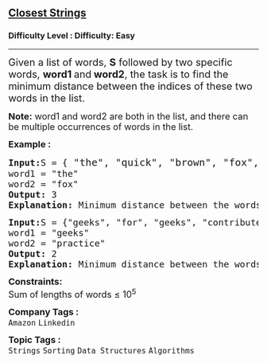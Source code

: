<h2><a href="https://www.geeksforgeeks.org/problems/closest-strings0611/1?page=1&status=unsolved&sortBy=submissions">Closest Strings</a></h2><h3>Difficulty Level : Difficulty: Easy</h3><hr><div class="problems_problem_content__Xm_eO"><p><span style="font-size: 20px;">Given a list of words, <strong>S</strong> followed by two specific words, <strong>word1 </strong>and<strong> word2</strong>, the task is to find the minimum distance between the indices of these two words in the list.</span></p>
<p><strong style="font-size: 18px;">Note:</strong><span style="font-size: 18px;">&nbsp;word1 and word2 are both in the list, and there can be multiple occurrences of words in the list.</span></p>
<p><span style="font-size: 18px;"><strong>Example :</strong></span></p>
<pre><span style="font-size: 18px;"><strong>Input:</strong>S = {</span><span style="font-size: 20px;"> "the", "quick", "brown", "fox", "quick"</span><span style="font-size: 18px;">}
word1 = "the"
word2 = "fox"
<strong>Output:</strong> 3
<strong>Explanation: </strong>Minimum distance between the words "the" and "fox" is 3</span>
</pre>
<pre><span style="font-size: 18px;"><strong>Input:</strong>S = {"geeks", "for", "geeks", "contribute", "practice"}
word1 = "geeks"
word2 = "practice"
<strong>Output:</strong> 2
<strong>Explanation: </strong>Minimum distance between the words "geeks" and "practice" is 2</span>
</pre>
<div><span style="font-size: 18px;"><strong>Constraints:</strong></span><br><span style="font-size: 18px;">Sum of lengths of words ≤ 10<sup>5</sup></span></div></div><p><span style=font-size:18px><strong>Company Tags : </strong><br><code>Amazon</code>&nbsp;<code>Linkedin</code>&nbsp;<br><p><span style=font-size:18px><strong>Topic Tags : </strong><br><code>Strings</code>&nbsp;<code>Sorting</code>&nbsp;<code>Data Structures</code>&nbsp;<code>Algorithms</code>&nbsp;